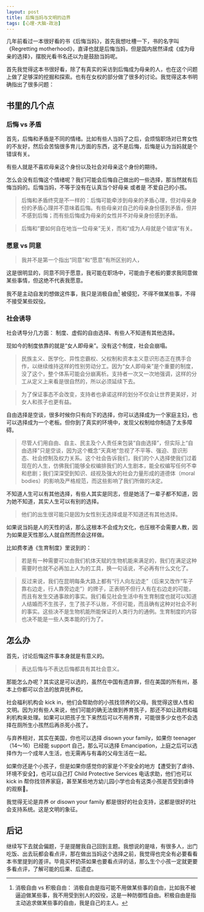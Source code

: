 ```yaml
---
layout: post
title: 后悔当妈与文明的边界
tags: [心理-大脑-政治]
---
```



几年前看过一本很好看的书《后悔当妈》，首先我想吐槽一下，书的名字叫 《Regretting motherhood》，直译也就是后悔当妈，但是国内居然译成《成为母亲的选择》，摆脱光看书名还以为是鼓励当妈呢。

首先我觉得这本书很好看，除了有真实的采访到后悔成为母亲的人，也在这个问题上做了足够深的挖掘和探索。也有在女权的部分做了很多的讨论。我觉得这本书明确指出了很多问题：


## 书里的几个点

### 后悔 vs 矛盾

首先，后悔和矛盾是不同的情绪。比如有些人当妈了之后，会烦恼职场对已育女性的不友好，然后会苦恼很多育儿方面的东西，这不是后悔，后悔是认为当妈就是个错误有关。

有些人就是不喜欢母亲这个身份以及社会对母亲这个身份的期待。

怎么会没有后悔这个情绪呢？我们可能会后悔自己做出的一些选择，那当然就有后悔当妈的。后悔当妈，不等于没有在认真当个好母亲 或者是 不爱自己的小孩。


> 后悔和矛盾终究是不一样的：后悔可能牵涉到母亲的矛盾心理，但对母亲身份的矛盾心理并不意味着后悔。有些母亲对自己的母亲身份感到矛盾，但并不感到后悔；而有些后悔成为母亲的女性并不对母亲身份感到矛盾。

> 后悔和“要如何自在地当一位母亲”无关，而和“成为人母就是个错误”有关。



### 愿意 vs 同意

> 我并不是第一个指出“同意”和“愿意”有所区别的人，


这是很明显的，同意不同于愿意，我可能在职场中，可能由于老板的要求我同意做某些事情，但这绝不代表我愿意。

我不是主动自发的想做这件事，我只是消极自由[^1] 被侵犯，不得不做某些事，不得不接受某些奴役。


[^1]: 消极自由 vs 积极自由： 消极自由是指可能不用做某些事的自由，比如我不被逼迫做某些事，我不用受到别人的奴役，这是一种防御性自由。积极自由是指主动追求做某些事的自由，我是自己的主人。

### 社会诱导

社会诱导分几方面： 制度、虚假的自由选择、有些人不知道有其他选择。

现如今的制度依靠的就是“女人即母亲”。没有这个制度，社会会崩塌。

> 民族主义、医学化、异性恋霸权、父权制和资本主义意识形态正在携手合作，以继续维持这样的性别劳动分工。因为“女人即母亲”是个重要的制度，没了这个，整个体系可能会分崩离析。支持者一次又一次地强调，这样的分工从定义上来看是很自然的，所以必须延续下去。

> 为了保证事态不会改变，支持者也承诺这样的划分不仅会让世界更美好，对女人和孩子也更有益。


自由选择是空谈，很多时候你只有向下的选择，你可以选择成为一个家庭主妇，也可以选择成为一个老板。但你到了真实的环境中，发现父权制给你制造了太多障碍。


> 尽管人们用自由、自主、民主及个人责任来包装“自由选择”，但实际上“自由选择”只是空谈，因为这个概念“天真地”忽视了不平等、强迫、意识形态、社会控制及权力关系。这个社会告诉我们，我们的个人选择使我们过着现在的人生，仿佛我们能够全权编排我们的人生剧本，能全权编写任何不幸和悲剧；我们深深受到知识、歧视及强大的社会力量形成的道德体（moral bodies）的影响及严格规范，而这些影响了我们所做的决定。

不知道人生可以有其他选择，有些人其实是同志，但是她活了一辈子都不知道，因为她不知道，其实人生可以有别的选择。

> 他们的出生很可能只是因为女性别无选择或是不知道还有其他选择。



如果说当妈是人的天性的话，那么这根本不会成为文化，也压根不会需要人教，因为如果是天性那么人就自然而然会这样做。

比如费孝通《生育制度》里说到的：

> 若是有一种需要可以由我们机体天赋的生物机能来满足的，我们在满足这种需要时也就不必再加上人为的工具，换一句话说，不必再有什么文化了。

> 反过来说，我们在昆明每条大路上都有“行人向左边走”（后来又改作“车子靠右边走，行人靠旁边走”）的牌子，正表明不但行人有在右边走的可能，而且有发生交通事故的事实。我们看见社会生活中有生育制度也就可以知道人结婚而不生孩子，生了孩子不认账，不但可能，而且确有这种对社会不利的事实。这些决不是生物机能所能保证的人类行为的通例。生育制度的内容也决不能是一些人类本能的行为了。



## 怎么办

首先，讨论后悔这件事本身就是有意义的。

> 表达后悔与不表达后悔都具有其社会意义。

那能怎么办呢？其实这是可以选的，虽然在中国有遗弃罪，但在美国的所有州，基本上你都可以合法的放弃抚养权。

社会福利机构会 kick in，他们会帮助你的小孩找领养的父母。我觉得这很人性和文明。因为对有些人来说，他们可能的确无法做到养育孩子，那还不如让政府和福利机构来处理。如果可以把孩子生下来然后可以不用养育，可能很多少女也不会选择在厕所生小孩然后再杀死小孩了。


与弃养相对，其实在美国，你也可以选择 disown your family，如果你 teenager （14～16）已经能 support 自己，那么可以选择 Emancipation，上庭之后可以选择作为一个成年人生活，也无需再与有毒的父母生活在一起。

如果你还是个小孩子，但是如果你感觉你的家是个不安全的地方【遭受到了虐待、环境不安全】，也可以自己打 Child Protective Services 电话求助，他们也可以 kick in 帮你找领养家庭，甚至某些地方幼儿园小学也会有这类小孩是否受到虐待的观察👀。


我觉得无论是弃养 or disown your family 都是很好的社会支持，这都是很好的社会支持系统。这是文明的象征。

## 后记

继续写下去就会偏题，于是提醒我自己回到主题。我想说的是啥，有很多人，出门吃饭、出去玩都会看点评，那在做出当妈这个选择之前，我觉得也完全有必要看看本书里提到的差评。毕竟买杯奶茶如果也要看点评的话，那么生个小孩一定就更要多看点评，了解可能的后果、后遗症。



























